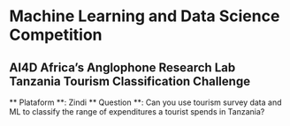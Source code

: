 # Machine Learning and Data Science Competition

## AI4D Africa’s Anglophone Research Lab Tanzania Tourism Classification Challenge
** Plataform **: Zindi
** Question **: Can you use tourism survey data and ML to classify the range of expenditures a tourist spends in Tanzania?
